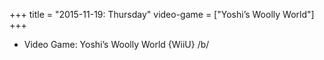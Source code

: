 +++
title = "2015-11-19: Thursday"
video-game = ["Yoshi’s Woolly World"]
+++


* Video Game: Yoshi’s Woolly World {WiiU} /b/